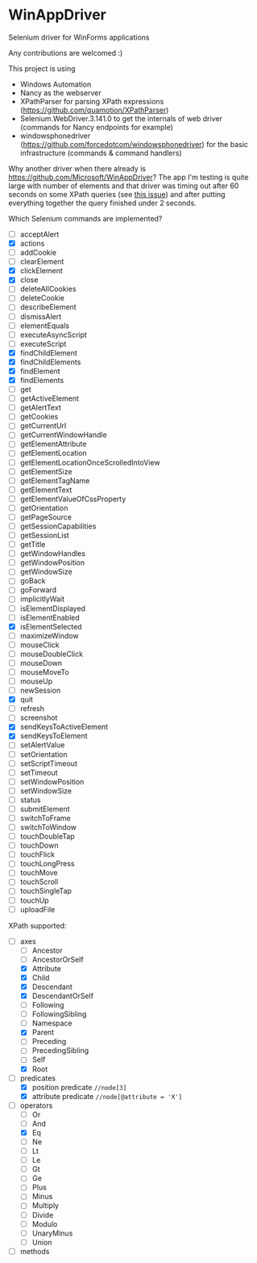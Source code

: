 # WinAppDriver
Selenium driver for WinForms applications

Any contributions are welcomed :)

This project is using 
- Windows Automation
- Nancy as the webserver
- XPathParser for parsing XPath expressions (https://github.com/quamotion/XPathParser)
- Selenium.WebDriver.3.141.0 to get the internals of web driver (commands for Nancy endpoints for example)
- windowsphonedriver (https://github.com/forcedotcom/windowsphonedriver) for the basic infrastructure (commands & command handlers)

Why another driver when there already is https://github.com/Microsoft/WinAppDriver? The app I'm testing is quite large with number of elements and that driver was timing out after 60 seconds on some XPath queries (see [this issue](https://github.com/Microsoft/WinAppDriver/issues/333)) and after putting everything together the query finished under 2 seconds.

Which Selenium commands are implemented?
- [ ] acceptAlert
- [X] actions
- [ ] addCookie
- [ ] clearElement
- [X] clickElement
- [X] close
- [ ] deleteAllCookies
- [ ] deleteCookie
- [ ] describeElement
- [ ] dismissAlert
- [ ] elementEquals
- [ ] executeAsyncScript
- [ ] executeScript
- [X] findChildElement
- [X] findChildElements
- [X] findElement
- [X] findElements
- [ ] get
- [ ] getActiveElement
- [ ] getAlertText
- [ ] getCookies
- [ ] getCurrentUrl
- [ ] getCurrentWindowHandle
- [ ] getElementAttribute
- [ ] getElementLocation
- [ ] getElementLocationOnceScrolledIntoView
- [ ] getElementSize
- [ ] getElementTagName
- [ ] getElementText
- [ ] getElementValueOfCssProperty
- [ ] getOrientation
- [ ] getPageSource
- [ ] getSessionCapabilities
- [ ] getSessionList
- [ ] getTitle
- [ ] getWindowHandles
- [ ] getWindowPosition
- [ ] getWindowSize
- [ ] goBack
- [ ] goForward
- [ ] implicitlyWait
- [ ] isElementDisplayed
- [ ] isElementEnabled
- [X] isElementSelected
- [ ] maximizeWindow
- [ ] mouseClick
- [ ] mouseDoubleClick
- [ ] mouseDown
- [ ] mouseMoveTo
- [ ] mouseUp
- [ ] newSession
- [X] quit
- [ ] refresh
- [ ] screenshot
- [X] sendKeysToActiveElement
- [X] sendKeysToElement
- [ ] setAlertValue
- [ ] setOrientation
- [ ] setScriptTimeout
- [ ] setTimeout
- [ ] setWindowPosition
- [ ] setWindowSize
- [ ] status
- [ ] submitElement
- [ ] switchToFrame
- [ ] switchToWindow
- [ ] touchDoubleTap
- [ ] touchDown
- [ ] touchFlick
- [ ] touchLongPress
- [ ] touchMove
- [ ] touchScroll
- [ ] touchSingleTap
- [ ] touchUp
- [ ] uploadFile

XPath supported:
- [ ] axes 
  - [ ] Ancestor
  - [ ] AncestorOrSelf
  - [X] Attribute
  - [X] Child        
  - [X] Descendant    
  - [X] DescendantOrSelf
  - [ ] Following
  - [ ] FollowingSibling
  - [ ] Namespace
  - [X] Parent
  - [ ] Preceding
  - [ ] PrecedingSibling
  - [ ] Self
  - [X] Root
- [ ] predicates
  - [X] position predicate `//node[3]`
  - [X] attribute predicate `//node[@attribute = 'X']`
- [ ] operators
  - [ ] Or
  - [ ] And
  - [X] Eq 
  - [ ] Ne
  - [ ] Lt 
  - [ ] Le 
  - [ ] Gt 
  - [ ] Ge
  - [ ] Plus 
  - [ ] Minus 
  - [ ] Multiply 
  - [ ] Divide 
  - [ ] Modulo
  - [ ] UnaryMinus
  - [ ] Union
 - [ ] methods
